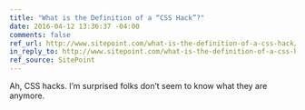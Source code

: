 ```yaml
---
title: "What is the Definition of a “CSS Hack”?"
date: 2016-04-12 13:36:37 -04:00
comments: false
ref_url: http://www.sitepoint.com/what-is-the-definition-of-a-css-hack/
in_reply_to: http://www.sitepoint.com/what-is-the-definition-of-a-css-hack/
ref_source: SitePoint
---
```


Ah, CSS hacks. I’m surprised folks don’t seem to know what they are anymore.